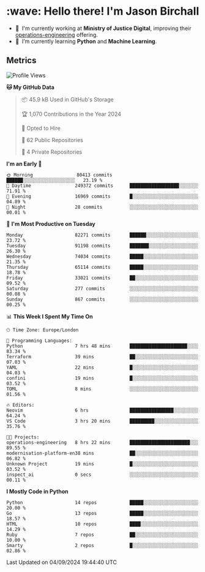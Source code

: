 <h1 align="left" id="jason-title">:wave: Hello there! I'm Jason Birchall</h1>

- :office: &nbsp;I'm currently working at **Ministry of Justice Digital**, improving their [operations-engineering](https://github.com/ministryofjustice/operations-engineering) offering.
- :seedling: &nbsp;I’m currently learning **Python** and **Machine Learning**.

<h2>Metrics</h2>

<!--START_SECTION:waka-->
![Profile Views](http://img.shields.io/badge/Profile%20Views-20-blue)

**🐱 My GitHub Data** 

> 📦 45.9 kB Used in GitHub's Storage 
 > 
> 🏆 1,070 Contributions in the Year 2024
 > 
> 💼 Opted to Hire
 > 
> 📜 62 Public Repositories 
 > 
> 🔑 4 Private Repositories 
 > 
**I'm an Early 🐤** 

```text
🌞 Morning                80413 commits       ██████░░░░░░░░░░░░░░░░░░░   23.19 % 
🌆 Daytime                249372 commits      ██████████████████░░░░░░░   71.91 % 
🌃 Evening                16969 commits       █░░░░░░░░░░░░░░░░░░░░░░░░   04.89 % 
🌙 Night                  28 commits          ░░░░░░░░░░░░░░░░░░░░░░░░░   00.01 % 
```
📅 **I'm Most Productive on Tuesday** 

```text
Monday                   82271 commits       ██████░░░░░░░░░░░░░░░░░░░   23.72 % 
Tuesday                  91198 commits       ███████░░░░░░░░░░░░░░░░░░   26.30 % 
Wednesday                74034 commits       █████░░░░░░░░░░░░░░░░░░░░   21.35 % 
Thursday                 65114 commits       █████░░░░░░░░░░░░░░░░░░░░   18.78 % 
Friday                   33021 commits       ██░░░░░░░░░░░░░░░░░░░░░░░   09.52 % 
Saturday                 277 commits         ░░░░░░░░░░░░░░░░░░░░░░░░░   00.08 % 
Sunday                   867 commits         ░░░░░░░░░░░░░░░░░░░░░░░░░   00.25 % 
```


📊 **This Week I Spent My Time On** 

```text
🕑︎ Time Zone: Europe/London

💬 Programming Languages: 
Python                   7 hrs 48 mins       █████████████████████░░░░   83.34 % 
Terraform                39 mins             ██░░░░░░░░░░░░░░░░░░░░░░░   07.03 % 
YAML                     22 mins             █░░░░░░░░░░░░░░░░░░░░░░░░   04.03 % 
confini                  19 mins             █░░░░░░░░░░░░░░░░░░░░░░░░   03.52 % 
TOML                     8 mins              ░░░░░░░░░░░░░░░░░░░░░░░░░   01.56 % 

🔥 Editors: 
Neovim                   6 hrs               ████████████████░░░░░░░░░   64.24 % 
VS Code                  3 hrs 20 mins       █████████░░░░░░░░░░░░░░░░   35.76 % 

🐱‍💻 Projects: 
operations-engineering   8 hrs 22 mins       ██████████████████████░░░   89.55 % 
modernisation-platform-en38 mins             ██░░░░░░░░░░░░░░░░░░░░░░░   06.82 % 
Unknown Project          19 mins             █░░░░░░░░░░░░░░░░░░░░░░░░   03.52 % 
inspect_ai               0 secs              ░░░░░░░░░░░░░░░░░░░░░░░░░   00.11 % 
```

**I Mostly Code in Python** 

```text
Python                   14 repos            █████░░░░░░░░░░░░░░░░░░░░   20.00 % 
Go                       13 repos            █████░░░░░░░░░░░░░░░░░░░░   18.57 % 
HTML                     10 repos            ████░░░░░░░░░░░░░░░░░░░░░   14.29 % 
Ruby                     7 repos             ██░░░░░░░░░░░░░░░░░░░░░░░   10.00 % 
Smarty                   2 repos             █░░░░░░░░░░░░░░░░░░░░░░░░   02.86 % 
```




 Last Updated on 04/09/2024 19:44:40 UTC
<!--END_SECTION:waka-->

<!-- links -->

[issues page]: https://github.com/jasonBirchall/jasonBirchall/issues "jasonBirchall/issues"

